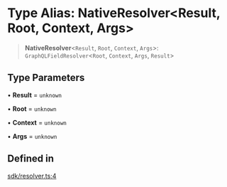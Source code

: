 # Type Alias: NativeResolver\<Result, Root, Context, Args\>

> **NativeResolver**\<`Result`, `Root`, `Context`, `Args`\>: `GraphQLFieldResolver`\<`Root`, `Context`, `Args`, `Result`\>

## Type Parameters

• **Result** = `unknown`

• **Root** = `unknown`

• **Context** = `unknown`

• **Args** = `unknown`

## Defined in

[sdk/resolver.ts:4](https://github.com/andreisergiu98/baeta/blob/e352a1ec749c5b23df693f5f8373ac0b75347349/packages/core/sdk/resolver.ts#L4)

